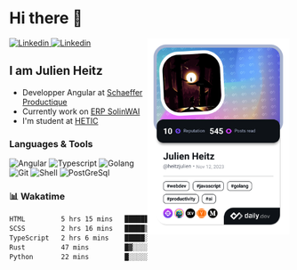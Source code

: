 <h1>Hi there 👋</h1>

<div align="left">

  <a href="https://www.linkedin.com/in/heitzjulien/">
    <img
      src="https://img.shields.io/badge/linkedin-0A66C2?style=for-the-badge&logo=linkedin&logoColor=white"
      alt="Linkedin"
    />
  </a>

  <a href="https://github.com/heitzjulien">
    <img
      src="https://img.shields.io/badge/GitHub-100000?style=for-the-badge&logo=github&logoColor=white"
      alt="Linkedin"
    />
  </a>

  <a href="https://app.daily.dev/heitzjulien" target="_blank">
    <img
      width="256"
      align="right"
      src="https://raw.githubusercontent.com/heitzjulien/heitzjulien/devcard/devcard.png"
    />
  </a>
</div>

## I am Julien Heitz

- Developper Angular at [Schaeffer Productique](www.schaeffer-productique.com)
- Currently work on [ERP SolinWAI](https://www.schaeffer-productique.com/solin-wai/)
- I'm student at [HETIC](https://www.hetic.net)

### Languages & Tools

![Angular](https://img.shields.io/badge/Angular-DD0031?style=for-the-badge&logo=angular&logoColor=white)
![Typescript](https://img.shields.io/badge/TypeScript-007ACC?style=for-the-badge&logo=typescript&logoColor=white)
![Golang](https://img.shields.io/badge/Go-00ADD8?style=for-the-badge&logo=go&logoColor=white)
![Git](https://img.shields.io/badge/GIT-E44C30?style=for-the-badge&logo=git&logoColor=white)
![Shell](https://img.shields.io/badge/Shell_Script-121011?style=for-the-badge&logo=gnu-bash&logoColor=white)
![PostGreSql](https://img.shields.io/badge/PostgreSQL-316192?style=for-the-badge&logo=postgresql&logoColor=white)

### 📊 Wakatime

<!--START_SECTION:waka-->

```txt
HTML         5 hrs 15 mins   ████████████░░░░░░░░░░░░░   48.57 %
SCSS         2 hrs 16 mins   █████▒░░░░░░░░░░░░░░░░░░░   20.99 %
TypeScript   2 hrs 6 mins    █████░░░░░░░░░░░░░░░░░░░░   19.52 %
Rust         47 mins         █▓░░░░░░░░░░░░░░░░░░░░░░░   07.27 %
Python       22 mins         █░░░░░░░░░░░░░░░░░░░░░░░░   03.51 %
```

<!--END_SECTION:waka-->
